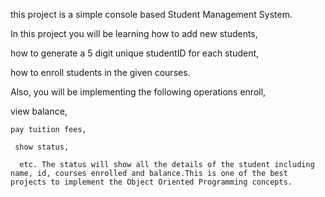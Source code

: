 this project is a simple console based Student Management System.

 In this project you will be learning how to add new students,
 
  how to generate a 5 digit unique studentID for each student, 
  
  how to enroll students in the given courses. 
  
  Also, you will be implementing the following operations enroll,

   view balance,
   
    pay tuition fees,
    
     show status,
     
      etc. The status will show all the details of the student including name, id, courses enrolled and balance.This is one of the best projects to implement the Object Oriented Programming concepts.
